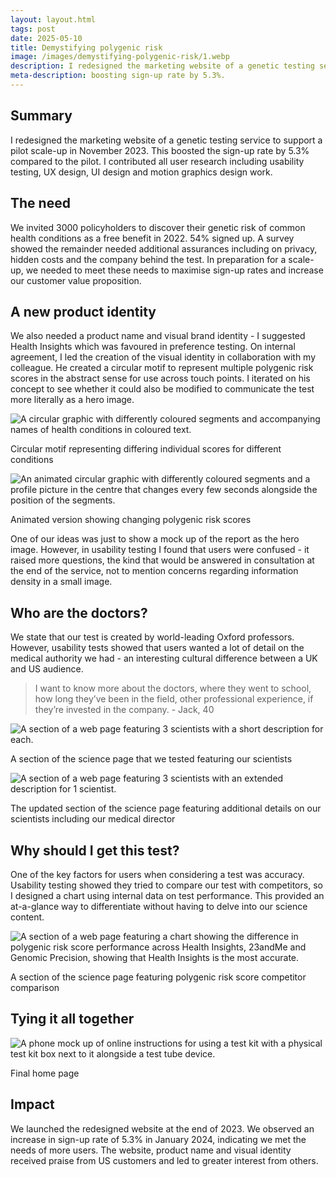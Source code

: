 ```yaml
---
layout: layout.html
tags: post
date: 2025-05-10
title: Demystifying polygenic risk
image: /images/demystifying-polygenic-risk/1.webp
description: I redesigned the marketing website of a genetic testing service, boosting sign-up rate by 5.3%.
meta-description: boosting sign-up rate by 5.3%.
---
```


## Summary
I redesigned the marketing website of a genetic testing service to support a pilot scale-up in November 2023. This boosted the sign-up rate by 5.3% compared to the pilot. I contributed all user research including usability testing, UX design, UI design and motion graphics design work.

## The need
We invited 3000 policyholders to discover their genetic risk of common health conditions as a free benefit in 2022. 54% signed up. A survey showed the remainder needed additional assurances including on privacy, hidden costs and the company behind the test. In preparation for a scale-up, we needed to meet these needs to maximise sign-up rates and increase our customer value proposition.

## A new product identity
We also needed a product name and visual brand identity - I suggested Health Insights which was favoured in preference testing. On internal agreement, I led the creation of the visual identity in collaboration with my colleague. He created a circular motif to represent multiple polygenic risk scores in the abstract sense for use across touch points. I iterated on his concept to see whether it could also be modified to communicate the test more literally as a hero image.

![A circular graphic with differently coloured segments and accompanying names of health conditions in coloured text.](/images/demystifying-polygenic-risk/hero-concept-1.png) <figcaption>Circular motif representing differing individual scores for different conditions</figcaption>

![An animated circular graphic with differently coloured segments and a profile picture in the centre that changes every few seconds alongside the position of the segments.](/images/demystifying-polygenic-risk/animated-hero_24fps_30-08-2023.gif) <figcaption>Animated version showing changing polygenic risk scores</figcaption>

One of our ideas was just to show a mock up of the report as the hero image. However, in usability testing I found that users were confused - it raised more questions, the kind that would be answered in consultation at the end of the service, not to mention concerns regarding information density in a small image.

## Who are the doctors?
We state that our test is created by world-leading Oxford professors. However, usability tests showed that users wanted a lot of detail on the medical authority we had - an interesting cultural difference between a UK and US audience.

> I want to know more about the doctors, where they went to school, how long they’ve been in the field, other professional experience, if they’re invested in the company. - Jack, 40

![A section of a web page featuring 3 scientists with a short description for each.](/images/demystifying-polygenic-risk/scientists-concept.png) <figcaption>A section of the science page that we tested featuring our scientists</figcaption>

![A section of a web page featuring 3 scientists with an extended description for 1 scientist.](/images/demystifying-polygenic-risk/scientists-concept-2.png) <figcaption>The updated section of the science page featuring additional details on our scientists including our medical director</figcaption>

## Why should I get this test?
One of the key factors for users when considering a test was accuracy. Usability testing showed they tried to compare our test with competitors, so I designed a chart using internal data on test performance. This provided an at-a-glance way to differentiate without having to delve into our science content.

![A section of a web page featuring a chart showing the difference in polygenic risk score performance across Health Insights, 23andMe and Genomic Precision, showing that Health Insights is the most accurate.](/images/demystifying-polygenic-risk/chart-concept.png) <figcaption>A section of the science page featuring polygenic risk score competitor comparison</figcaption>

## Tying it all together
![A phone mock up of online instructions for using a test kit with a physical test kit box next to it alongside a test tube device.](/images/demystifying-polygenic-risk/home-page.png) <figcaption>Final home page</figcaption>

## Impact
We launched the redesigned website at the end of 2023. We observed an increase in sign-up rate of 5.3% in January 2024, indicating we met the needs of more users. The website, product name and visual identity received praise from US customers and led to greater interest from others.
